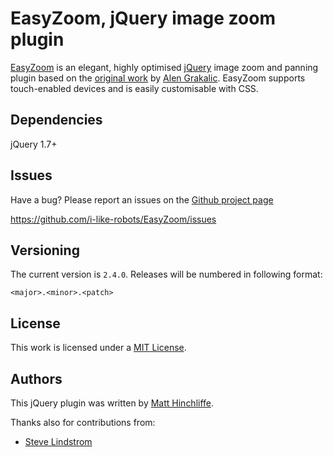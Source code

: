 # EasyZoom, jQuery image zoom plugin

[EasyZoom][1] is an elegant, highly optimised [jQuery][2] image zoom and panning plugin based on the [original work][3] by [Alen Grakalic][4]. EasyZoom supports touch-enabled devices and is easily customisable with CSS.

## Dependencies

jQuery 1.7+

## Issues

Have a bug? Please report an issues on the [Github project page][1]

https://github.com/i-like-robots/EasyZoom/issues

## Versioning

The current version is `2.4.0`. Releases will be numbered in following format:

`<major>.<minor>.<patch>`

## License

This work is licensed under a [MIT License][5].

## Authors

This jQuery plugin was written by [Matt Hinchliffe][6].

Thanks also for contributions from:

- [Steve Lindstrom](https://github.com/slindstr)

[1]: http://github.com/i-like-robots/EasyZoom/
[2]: http://www.jquery.com
[3]: http://cssglobe.com/lab/easyzoom/easyzoom.html
[4]: http://grakalic.com
[5]: http://opensource.org/licenses/MIT
[6]: http://maketea.co.uk
